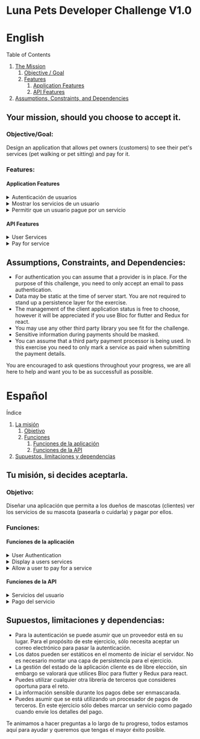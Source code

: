 # Luna Pets Developer Challenge V1.0

# English

  Table of Contents
  <ol>
    <li>
      <a href="#your-mission-should-you-choose-to-accept-it">The Mission</a>
      <ol>
        <li>
          <a href="#objectivegoal">Objective / Goal</a>
        </li>
        <li>
          <a href="#features">Features</a>
          <ol>
            <li>
              <a href="#application-features">Application Features</a>
            </li>
            <li>
              <a href="#api-features">API Features</a>
            </li> 
          </ol>
        </li>
      </ol>
      <li>
        <a href="#assumptions-constraints-and-dependencies">Assumptions, Constraints, and Dependencies</a>
      </li>
    </li>
  </ol>

## Your mission, should you choose to accept it.

### Objective/Goal:

Design an application that allows pet owners (customers) to see their pet's services (pet walking or pet sitting) and pay for it.

### Features: 

<!-- App Features -->
#### Application Features
<details>
  <summary>Autenticación de usuarios</summary>
  <ul>
  <li><b>Description</b>: A user should be able to enter their email as a username and log in to the application</li>
  <li><b>Goal</b>: Allow users to return to the application and view their data</li>
  <li><b>User Story</b>: As a user I would like to enter my email on a login page and then be redirected to a dashboard showing my services</li>
  </ul>
</details>
<details>
  <summary>Mostrar los servicios de un usuario</summary>
  <ul>
  <li><b>Description</b>: After a user has logged in, they should be presented with a list of their services.</li>
  <li><b>Goal</b>: Show the user their past services, as well as calling out any services that are pending payment.</li>
  <li><b>User Story</b>: As a user I should see all of my services as well as distinguished items letting me know that I have a pending payment for a service.</li>
  </ul>
</details>
<details>
  <summary>Permitir que un usuario pague por un servicio</summary>
  <ul>
  <li><b>Description</b>: If a service is flagged as payment required, the user should be able to pay for the service.</li>
  <li><b>Goal</b>: Allow the user to pay for a service using their debit or credit card.</li>
  <li><b>User Story</b>: As a user I would like the ability to pay for my past services with my credit or debit card of choice.</li>
  </ul>
</details>

<!-- API Features -->
#### API Features
<details>
  <summary>User Services</summary>
    <ul>
  <li><b>Method</b>: GET</li>
  <li><b>Parameters</b>: User Email</li>
  <li><b>Returns</b>: An array of services related to a user.</li>
  </ul>
</details>
<details>
  <summary>Pay for service</summary>
    <ul>
  <li><b>Method</b>: PATCH</li>
  <li><b>Parameters</b>: Service ID</li>
  <li><b>Returns</b>: The updated resource or an error.</li>
  </ul>
</details>

## Assumptions, Constraints, and Dependencies: 

- For authentication you can assume that a provider is in place. For the purpose of this challenge, you need to only accept an email to pass authentication.
- Data may be static at the time of server start. You are not required to stand up a persistence layer for the exercise.
- The management of the client application status is free to choose, however it will be appreciated if you use Bloc for flutter and Redux for react.
- You may use any other third party library you see fit for the challenge.
- Sensitive information during payments should be masked.
- You can assume that a third party payment processor is being used. In this exercise you need to only mark a service as paid when submitting the payment details.

You are encouraged to ask questions throughout your progress, we are all here to help and want you to be as successfull as possible.

# Español

  Índice
  <ol>
    <li>
      <a href="#tu-misión-si-decides-aceptarla">La misión</a>
      <ol>
        <li>
          <a href="#objetivo">Objetivo</a>
        </li>
        <li>
          <a href="#funciones">Funciones</a>
          <ol>
            <li>
              <a href="#funciones-de-la-aplicación">Funciones de la aplicación</a>
            </li>
            <li>
              <a href="#funciones-de-la-api">Funciones de la API</a>
            </li> 
          </ol>
        </li>
      </ol>
      <li>
        <a href="#supuestos-limitaciones-dependencias">Supuestos, limitaciones y dependencias</a>
      </li>
    </li>
  </ol>

## Tu misión, si decides aceptarla.

### Objetivo:

Diseñar una aplicación que permita a los dueños de mascotas (clientes) ver los servicios de su mascota (pasearla o cuidarla) y pagar por ellos.

### Funciones: 

#### Funciones de la aplicación
<details>
  <summary>User Authentication</summary>
  <ul>
  <li><b>Descripción</b>: Un usuario debe poder introducir su correo electrónico como nombre de usuario e iniciar sesión en la aplicación.</li>
  <li><b>Objetivo</b>:Permitir a los usuarios volver a la aplicación y ver sus datos</li>
  <li><b>Historia de usuario</b>: Como usuario, me gustaría introducir mi correo electrónico en una página de inicio de sesión y, a continuación, ser redirigido a un panel que muestre mis servicios.</li>
  </ul>
</details>
<details>
  <summary>Display a users services</summary>
  <ul>
  <li><b>Descripción</b>: Después de que un usuario haya iniciado sesión, se le presentará una lista de sus servicios.</li>
  <li><b>Objetivo</b>: Muestre al usuario sus servicios anteriores, así como los servicios pendientes de pago.</li>
  <li><b>Historia de usuario</b>: Como usuario debería ver todos mis servicios, así como los elementos distinguidos que me permiten saber que tengo un pago pendiente por un servicio.</li>
  </ul>
</details>
<details>
  <summary>Allow a user to pay for a service</summary>
  <ul>
  <li><b>Descripción</b>: Si un servicio está marcado como de pago, el usuario debe poder pagar por él.</li>
  <li><b>Objetivo</b>: Permitir al usuario pagar un servicio con su tarjeta de débito o crédito.</li>
  <li><b>Historia de usuario</b>: Como usuario, me gustaría poder pagar mis servicios anteriores con mi tarjeta de crédito o débito preferida.</li>
  </ul>
</details>

#### Funciones de la API
<details>
  <summary>Servicios del usuario</summary>
    <ul>
  <li><b>Método</b>: GET</li>
  <li><b>Parámetros</b>: User Email</li>
  <li><b>Retorna</b>: Una lista de servicios relacionados con un usuario.</li>
  </ul>
</details>
<details>
  <summary>Pago del servicio</summary>
    <ul>
  <li><b>Método</b>: PATCH</li>
  <li><b>Parámetros</b>: Service ID</li>
  <li><b>Retorna</b>: El recurso actualizado o un error.</li>
  </ul>
</details>

## Supuestos, limitaciones y dependencias:

- Para la autenticación se puede asumir que un proveedor está en su lugar. Para el propósito de este ejercicio, sólo necesita aceptar un correo electrónico para pasar la autenticación.
- Los datos pueden ser estáticos en el momento de iniciar el servidor. No es necesario montar una capa de persistencia para el ejercicio.
- La gestión del estado de la aplicación cliente es de libre elección, sin embargo se valorará que utilices Bloc para flutter y Redux para react.
- Puedes utilizar cualquier otra librería de terceros que consideres oportuna para el reto.
- La información sensible durante los pagos debe ser enmascarada.
- Puedes asumir que se está utilizando un procesador de pagos de terceros. En este ejercicio sólo debes marcar un servicio como pagado cuando envíe los detalles del pago.

Te animamos a hacer preguntas a lo largo de tu progreso, todos estamos aquí para ayudar y queremos que tengas el mayor éxito posible.